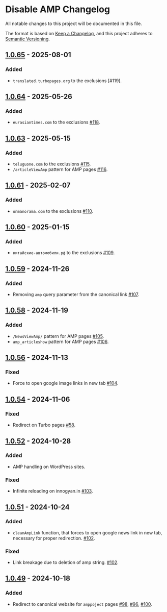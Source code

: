 # Disable AMP Changelog

All notable changes to this project will be documented in this file.

The format is based on [Keep a Changelog], and this project adheres to [Semantic Versioning].

[Keep a Changelog]: https://keepachangelog.com/en/1.0.0/
[Semantic Versioning]: https://semver.org/spec/v2.0.0.html

## [1.0.65] - 2025-08-01

### Added

- `translated.turbopages.org` to the exclusions [#119].

[1.0.65]: https://github.com/AdguardTeam/DisableAMP/compare/v1.0.64...v1.0.65
[#118]: https://github.com/AdguardTeam/DisableAMP/issues/119

## [1.0.64] - 2025-05-26

### Added

- `eurasiantimes.com` to the exclusions [#118].

[1.0.64]: https://github.com/AdguardTeam/DisableAMP/compare/v1.0.63...v1.0.64
[#118]: https://github.com/AdguardTeam/DisableAMP/issues/118

## [1.0.63] - 2025-05-15

### Added

- `teluguone.com` to the exclusions [#115].
- `/articleViewAmp` pattern for AMP pages [#116].

[1.0.63]: https://github.com/AdguardTeam/DisableAMP/compare/v1.0.61...v1.0.63
[#115]: https://github.com/AdguardTeam/DisableAMP/issues/115
[#116]: https://github.com/AdguardTeam/DisableAMP/issues/116

## [1.0.61] - 2025-02-07

### Added

- `onmanorama.com` to the exclusions [#110].

[1.0.61]: https://github.com/AdguardTeam/DisableAMP/compare/v1.0.60...v1.0.61
[#110]: https://github.com/AdguardTeam/DisableAMP/issues/110

## [1.0.60] - 2025-01-15

### Added

- `китайские-автомобили.рф` to the exclusions [#109].

[1.0.60]: https://github.com/AdguardTeam/DisableAMP/compare/v1.0.59...v1.0.60
[#109]: https://github.com/AdguardTeam/DisableAMP/issues/109

## [1.0.59] - 2024-11-26

### Added

- Removing `amp` query parameter from the canonical link [#107].

[1.0.59]: https://github.com/AdguardTeam/DisableAMP/compare/v1.0.58...v1.0.59
[#107]: https://github.com/AdguardTeam/DisableAMP/issues/107

## [1.0.58] - 2024-11-19

### Added

- `/NewsViewAmp/` pattern for AMP pages [#105].
- `amp_articleshow` pattern for AMP pages [#106].

[1.0.58]: https://github.com/AdguardTeam/DisableAMP/compare/v1.0.56...v1.0.58
[#105]: https://github.com/AdguardTeam/DisableAMP/issues/105
[#106]: https://github.com/AdguardTeam/DisableAMP/issues/106

## [1.0.56] - 2024-11-13

### Fixed

- Force to open google image links in new tab [#104].

[1.0.56]: https://github.com/AdguardTeam/DisableAMP/compare/v1.0.54...v1.0.56
[#104]: https://github.com/AdguardTeam/DisableAMP/issues/104

## [1.0.54] - 2024-11-06

### Fixed

- Redirect on Turbo pages [#58].

[1.0.54]: https://github.com/AdguardTeam/DisableAMP/compare/v1.0.52...v1.0.54
[#58]: https://github.com/AdguardTeam/DisableAMP/issues/58

## [1.0.52] - 2024-10-28

### Added

- AMP handling on WordPress sites.

### Fixed

- Infinite reloading on innogyan.in [#103].

[1.0.52]: https://github.com/AdguardTeam/DisableAMP/compare/v1.0.51...v1.0.52
[#103]: https://github.com/AdguardTeam/DisableAMP/issues/103

## [1.0.51] - 2024-10-24

### Added

- `cleanAmpLink` function, that forces to open google news link in new tab, necessary for proper redirection. [#102].

### Fixed

- Link breakage due to deletion of amp string. [#102].

[1.0.51]: https://github.com/AdguardTeam/DisableAMP/compare/v1.0.49...v1.0.51
[#102]: https://github.com/AdguardTeam/DisableAMP/issues/102

## [1.0.49] - 2024-10-18

### Added

- Redirect to canonical website for `amppoject` pages [#98], [#96], [#100].

[1.0.49]: https://github.com/AdguardTeam/DisableAMP/compare/v1.0.47...v1.0.49
[#98]: https://github.com/AdguardTeam/DisableAMP/issues/98
[#96]: https://github.com/AdguardTeam/DisableAMP/issues/96
[#100]: https://github.com/AdguardTeam/DisableAMP/issues/100
